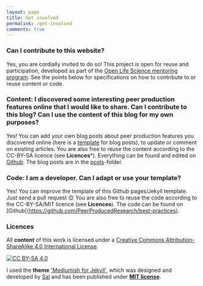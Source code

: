 ```yaml
---
layout: page
title: Get involved
permalink: /get-involved
comments: true
---
```

### Can I contribute to this website?
Yes, you are cordially invited to do so! This project is open for reuse and participation, developed as part of the [Open Life Science mentoring program](https://openlifesci.org/). See the points below for specifications on how to contribute to or reuse content or code.

### Content: I discovered some interesting peer production features online that I would like to share. Can I contribute to this blog? Can I use the content of this blog for my own purposes?
Yes! You can add your own blog posts about peer production features you discovered online (here is a [template](https://github.com/PeerProducedResearch/best-practices/blob/main/_posts/2000-01-01-blog-post-template.md) for blog posts), to update or comment on existing articles. You are also free to reuse the content according to the CC-BY-SA licence (see **Licences***). Everything can be found and edited on [Github](https://github.com/PeerProducedResearch/best-practices). The blog posts are in the [posts](https://github.com/PeerProducedResearch/best-practices/tree/main/_posts)-folder.

### Code: I am a developer. Can I adapt or use your template?
Yes! You can improve the template of this Github pages/Jekyll template. Just send a pull request 😊 You are also free to reuse the code according to the CC-BY-SA/MIT licence (see **Licences**). The code can be found on [Github[(https://github.com/PeerProducedResearch/best-practices).

### Licences 
All **content** of this work is licensed under a
[Creative Commons Attribution-ShareAlike 4.0 International License][cc-by-sa].

[![CC BY-SA 4.0][cc-by-sa-image]][cc-by-sa]

[cc-by-sa]: http://creativecommons.org/licenses/by-sa/4.0/
[cc-by-sa-image]: https://licensebuttons.net/l/by-sa/4.0/88x31.png

I used the **theme** ['Mediumish for Jekyll'](https://github.com/wowthemesnet/mediumish-theme-jekyll), which was designed and developed by [Sal](https://www.wowthemes.net) and has been published under [**MIT license**](https://github.com/wowthemesnet/mediumish-theme-jekyll/blob/master/LICENSE.txt).

